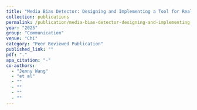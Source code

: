 ```yaml
---
title: "Media Bias Detector: Designing and Implementing a Tool for Real-Time Selection and Framing Bias Analysis in News Coverage"
collection: publications
permalink: /publication/media-bias-detector-designing-and-implementing-a-tool-for-real-time-selection-an
year: "2025"
group: "Communication"
venue: "Chi"
category: "Peer Reviewed Publication"
published_link: ""
pdf: "."
apa_citation: "-"
co-authors:
  - "Jenny Wang"
  - "et al"
  - ""
  - ""
  - ""
  - ""
---
```

